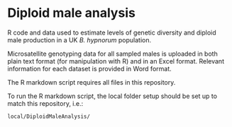 # Diploid male analysis

R code and data used to estimate levels of genetic diversity and diploid male production in a UK _B. hypnorum_ population.

Microsatellite genotyping data for all sampled males is uploaded in both plain text format (for manipulation with R) and in an Excel format. Relevant information for each dataset is provided in Word format.

The R markdown script requires all files in this repository.

To run the R markdown script, the local folder setup should be set up to match this repository, i.e.:

    local/DiploidMaleAnalysis/
